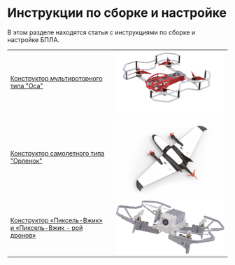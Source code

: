 # Инструкции по сборке и настройке

В этом разделе находятся статьи с инструкциями по сборке и настройке БПЛА.

<table class=versions>
     <tr>
          <td><a href="assemble_drone1.md">Конструктор мультироторного типа "Оса"</a></td>
          <td><a href="assemble_drone1.md"><img src="../assets/assembling_drone1/drone1.png" width=400></a></td>
     </tr>
     <tr>
          <td><a href="assemble_drone2.md">Конструктор самолетного типа "Орленок"</a></td>
          <td><a href="assemble_drone2.md"><img src="../assets/assembling_drone2/drone2.png" width=400></a></td>
     </tr>
     <tr>
          <td><a href="assemble_drone3.md">Конструктор «Пиксель-Вжик»</a>
               <div class=subversion>
                    <a href="assemble_drone1.md"> и «Пиксель-Вжик - рой дронов»</a>
               </div>
          </td>
          <td><a href="assemble_drone3.md"><img src="../assets/assembling_drone3_2/drone3_2.png" width=400></a></td></a></td>
     </tr>
</table>
